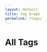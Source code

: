 ```yaml
---
layout: default
title: Tag Graph
permalink: /tags/
---
```


<h1>All Tags</h1>
<div id="network" style="width: 100%; height: 600px; border: 1px solid var(--gray); border-radius: 12px; margin-top: 1rem;"></div>

<link href="https://unpkg.com/vis-network/styles/vis-network.css" rel="stylesheet" />
<script src="https://unpkg.com/vis-network/standalone/umd/vis-network.min.js"></script>

<script>
  document.addEventListener("DOMContentLoaded", function () {
    const root = document.documentElement;
    const vars = getComputedStyle(root);

    const nodeColor = vars.getPropertyValue('--gray').trim();
    const edgeColor = vars.getPropertyValue('--link').trim();
    const textColor = vars.getPropertyValue('--text').trim();
    const centerColor = vars.getPropertyValue('--secondary').trim();
    const highlightColor = vars.getPropertyValue('--highlight').trim();

    const tagCounts = {};
    {% for note in site.notes %}
      {% if note.published != false and note.tags %}
        {% for tag in note.tags %}
          {% assign slug = tag | slugify %}
          {% if tagCounts[slug] %}
            {% assign tagCounts[slug] = tagCounts[slug] | plus: 1 %}
          {% else %}
            {% assign tagCounts[slug] = 1 %}
          {% endif %}
        {% endfor %}
      {% endif %}
    {% endfor %}

    const nodes = new vis.DataSet([
      {
        id: 'center',
        label: '',
        value: 30,
        color: {
          background: centerColor,
          border: centerColor
        },
        font: { color: textColor },
        physics: false,
        fixed: true
      }
    ]);

    const tagIds = [];

    {% assign seen_tags = "" | split: "" %}
    {% for note in site.notes %}
      {% if note.published != false and note.tags %}
        {% for tag in note.tags %}
          {% assign slug = tag | slugify %}
          {% unless seen_tags contains slug %}
            {% assign seen_tags = seen_tags | push: slug %}
            {% assign tag_count = 0 %}
            {% for other_note in site.notes %}
              {% if other_note.published != false and other_note.tags contains tag %}
                {% assign tag_count = tag_count | plus: 1 %}
              {% endif %}
            {% endfor %}
            {% assign node_size = tag_count | times: 3 | plus: 10 %}
            {% if node_size > 29 %}
              {% assign node_size = 29 %}
            {% endif %}
            {% if node_size < 15 %}
              {% assign node_size = 15 %}
            {% endif %}
            nodes.add({
              id: "{{ slug }}",
              label: "{{ tag }}",
              value: {{ node_size }},
              color: {
                background: nodeColor,
                border: nodeColor
              },
              font: { color: textColor },
              href: "{{ '/tags/' | append: slug | append: '/' | relative_url }}"
            });
            tagIds.push("{{ slug }}");
          {% endunless %}
        {% endfor %}
      {% endif %}
    {% endfor %}

    const edges = [];

    tagIds.forEach(id => {
      edges.push({
        from: 'center',
        to: id,
        dashes: true,
        color: { color: edgeColor },
        width: 1.2,
        smooth: false
      });
    });

    for (let i = 0; i < tagIds.length; i++) {
      for (let j = i + 1; j < tagIds.length; j++) {
        edges.push({
          from: tagIds[i],
          to: tagIds[j],
          dashes: true,
          color: { color: edgeColor },
          width: 0.8,
          smooth: false
        });
      }
    }

    const container = document.getElementById("network");

    const data = {
      nodes: nodes,
      edges: edges
    };

    const options = {
      layout: { improvedLayout: true },
      physics: {
        barnesHut: {
          gravitationalConstant: -10000,
          springLength: 180,
          springConstant: 0.04
        },
        stabilization: true
      },
      interaction: {
        hover: true,
        dragNodes: true,
        zoomView: true
      },
      edges: {
        smooth: false
      },
      nodes: {
        shape: "dot",
        scaling: {
          min: 15,
          max: 30
        },
        font: {
          size: 14,
          color: textColor
        }
      }
    };

    const network = new vis.Network(container, data, options);

    network.on("click", function (params) {
      if (params.nodes.length > 0) {
        const id = params.nodes[0];
        const node = nodes.get(id);
        if (node.href) {
          nodes.update({
            id: id,
            color: {
              background: highlightColor,
              border: highlightColor
            }
          });
          setTimeout(() => {
            window.location.href = node.href;
          }, 150);
        }
      }
    });
  });
</script>
